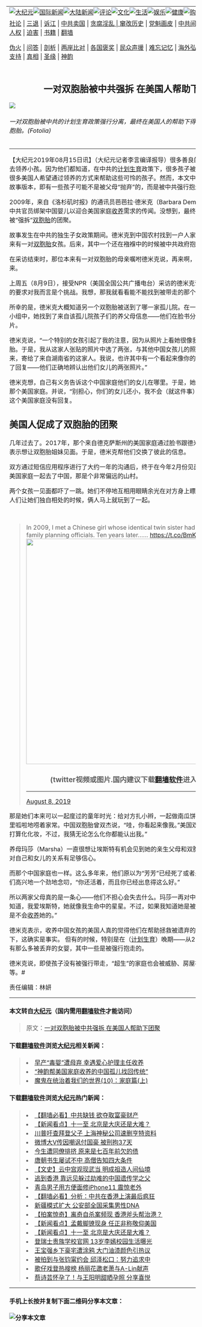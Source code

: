<a name="1" id="1" target="_blank"></a><span id="1"></span>
<table border="0"><tr><td colspan="2" VALIGN=TOP><a href="https://github.com/asdfghy6/djy/blob/master/gb/nsc413.md#1"><img src="https://raw.githubusercontent.com/asdfghy6/1/master/t/djy/1.jpg" title="大纪元"></a><a href="https://github.com/asdfghy6/djy/blob/master/gb/n24hr.md#1"><img src="https://raw.githubusercontent.com/asdfghy6/1/master/t/djy/3.jpg" title="国际新闻"></a><a href="https://github.com/asdfghy6/djy/blob/master/gb/nsc413.md#1"><img src="https://raw.githubusercontent.com/asdfghy6/1/master/t/djy/4.jpg" title="大陆新闻"></a><a href="https://github.com/asdfghy6/djy/blob/master/gb/news392.md#1"><img src="https://raw.githubusercontent.com/asdfghy6/1/master/t/djy/5.jpg" title="评论"></a><a href="https://github.com/asdfghy6/djy/blob/master/gb/news2007.md#1"><img src="https://raw.githubusercontent.com/asdfghy6/1/master/t/djy/6.jpg" title="文化"></a><a href="https://github.com/asdfghy6/djy/blob/master/gb/news2008.md#1"><img src="https://raw.githubusercontent.com/asdfghy6/1/master/t/djy/7.jpg" title="生活"></a><a href="https://github.com/asdfghy6/djy/blob/master/gb/ncyule.md#1"><img src="https://raw.githubusercontent.com/asdfghy6/1/master/t/djy/8.jpg" title="娱乐"></a><a href="https://github.com/asdfghy6/djy/blob/master/gb/nsc1002.md#1"><img src="https://raw.githubusercontent.com/asdfghy6/1/master/t/djy/9.jpg" title="健康"><a href="https://www.youlucky.com"><img src="https://raw.githubusercontent.com/asdfghy6/1/master/t/djy/10.jpg" title="购物"></a><a href="https://www.supportepoch.org/donation?utm_medium=epochtimes&utm_source=referral&utm_campaign=donate_button_djyhomepage"><img src="https://raw.githubusercontent.com/asdfghy6/1/master/t/djy/12.jpg" title="捐款"></a></td></tr>
<tr><td colspan="2" VALIGN=TOP><a target="_blank" href="https://git.io/fjCRf">社论</a> | <a target="_blank" href="https://github.com/asdfghy6/djy/blob/master/gb/nf5657.md#1">三退</a> | <a target="_blank" href="https://github.com/asdfghy6/djy/blob/master/gb/nf6123.md#1">诉江</a> | <a target="_blank" href="https://github.com/asdfghy6/djy/blob/master/gb/nf1176117.md#1">中共卖国</a> | <a target="_blank" href="https://github.com/asdfghy6/djy/blob/master/gb/nf5773.md#1">贪腐淫乱 | <a target="_blank" href="https://github.com/asdfghy6/djy/blob/master/gb/nf1176115.md#1">窜改历史</a> | <a target="_blank" href="https://github.com/asdfghy6/djy/blob/master/gb/nf1176107.md#1">党魁画皮</a> | <a target="_blank" href="https://github.com/asdfghy6/djy/blob/master/gb/nf1320400.md#1">中共间谍</a> | <a target="_blank" href="https://github.com/asdfghy6/djy/blob/master/gb/nf1176114.md#1">破坏传统</a> | <a target="_blank" href="https://github.com/asdfghy6/djy/blob/master/gb/nf5287.md#1">恶贯满盈</a> | <a target="_blank" href="https://github.com/asdfghy6/djy/blob/master/gb/ncid278.md#1">人权</a> | <a target="_blank" href="https://github.com/asdfghy6/djy/blob/master/gb/nf1176111.md#1">迫害</a> | <a target="_blank" href="https://github.com/asdfghy6/djy/blob/master/gb/nf1235328.md#1">书籍</a> | <a target="_blank" href="https://github.com/asdfghy6/fq/blob/master/README.md?zsrh#1">翻墙</a></p><p><a target="_blank" href="https://github.com/asdfghy6/djy/blob/master/gb/nf5562.md#1">伪火</a> | <a target="_blank" href="https://github.com/asdfghy6/djy/blob/master/gb/nf4378.md#1">问答</a> | <a target="_blank" href="https://github.com/asdfghy6/djy/blob/master/gb/nf5792.md#1">剖析</a> | <a target="_blank" href="https://github.com/asdfghy6/djy/blob/master/gb/nf5735.md#1">两岸比对</a> | <a target="_blank" href="https://github.com/asdfghy6/djy/blob/master/gb/nf6119.md#1">各国褒奖</a> | <a target="_blank" href="https://github.com/asdfghy6/djy/blob/master/gb/nf6120.md#1">民众声援</a> | <a target="_blank" href="https://github.com/asdfghy6/djy/blob/master/gb/nf1188594.md#1">难忘记忆</a> | <a target="_blank" href="https://github.com/asdfghy6/djy/blob/master/gb/nf3180.md#1">海外弘传</a> | <a target="_blank" href="https://github.com/asdfghy6/djy/blob/master/gb/nf5410.md#1">万人上访</a> | <a target="_blank" href="https://github.com/asdfghy6/ntdtv/blob/master/gb/prog1530_1.md#1">和平抗议</a> | <a target="_blank" href="https://github.com/asdfghy6/djy/blob/master/gb/nf4386.md#1">支持</a> | <a target="_blank" href="https://github.com/asdfghy6/djy/blob/master/gb/nf4389.md#1">真相</a> | <a target="_blank" href="https://github.com/asdfghy6/djy/blob/master/gb/nf5790.md#1">圣缘</a> | <a target="_blank" href="https://github.com/asdfghy6/djy/blob/master/gb/nf4786.md#1">神韵</a></td></tr>
<tr><td VALIGN=TOP width="626"><h2 align=center>一对双胞胎被中共强拆 在美国人帮助下团聚</h2>
<img src="http://i.epochtimes.com/assets/uploads/2018/06/32_Fotolia_38442019_Subscription_L-600x400.jpg" />
<h6>一对双胞胎被中共的计划生育政策强行分离，最终在美国人的帮助下得以团聚。图为一对双胞胎。(Fotolia)
</h6>
<hr>
<p>【大纪元2019年08月15日讯】（大纪元记者李言编译报导）很多善良的美国人愿意到中国去领养小孩。因为他们都知道，在中共的<a href="https://github.com/asdfghy6/djy/blob/master/gb/tag/%E8%AE%A1%E5%88%92%E7%94%9F%E8%82%B2.md">计划生育</a>政策下，很多孩子被父母违心抛弃。因此很多美国人希望通过领养的方式来帮助这些可怜的孩子。然而，本文中要讲的却是另外一个故事版本，即有一些孩子可能不是被父母“抛弃”的，而是被中共强行抱走的。</p>
<p>2009年，来自《洛杉矶时报》的通讯员芭芭拉·德米克（Barbara Demick）正在调查有关中共官员绑架中国婴儿以迎合美国家庭<a href="https://github.com/asdfghy6/djy/blob/master/gb/tag/%E6%94%B6%E5%85%BB.md">收养</a>需求的传闻。没想到，最终她竟然促成一对被“强拆”<a href="https://github.com/asdfghy6/djy/blob/master/gb/tag/%E5%8F%8C%E8%83%9E%E8%83%8E.md">双胞胎</a>的团聚。</p>
<p>故事发生在中共的独生子女政策期间。德米克到中国农村找到一户人家进行采访。这家人本来有一对<a href="https://github.com/asdfghy6/djy/blob/master/gb/tag/%E5%8F%8C%E8%83%9E%E8%83%8E.md">双胞胎</a>女孩。后来，其中一个还在襁褓中的时候被中共政府抱走，从此音信全无。</p>
<p>在采访结束时，那位本来有一对双胞胎的母亲嘱咐德米克说，再来啊，下次把我们的女儿带来。</p>
<p>上周五（8月9日），接受NPR（美国全国公共广播电台）采访的德米克说，“我觉得这位母亲的要求对我而言是个挑战。我想，那我就看看能不能找到被带走的那个双胞胎。”</p>
<p>所幸的是，德米克大概知道另一个双胞胎被送到了哪一家孤儿院。在一个脸书（Facebook）小组中，她找到了来自该孤儿院孩子们的养父母信息——他们在脸书分享生活中的故事和照片。</p>
<p>德米克说，“一个特别的女孩引起了我的注意，因为从照片上看她很像我遇到的那个双胞胎。于是，我从这家人张贴的照片中选了两张，与其他中国女孩儿的照片混在一起，打印出来，寄给了来自湖南省的这家人。我说，也许其中有一个看起来像你的女儿。他们马上就做了回复——他们正确地辨认出他们女儿的两张照片。”</p>
<p>德米克想，自己有义务告诉这个中国家庭他们的女儿在哪里。于是，她也把相关信息发给了那个美国家庭。并说，“别担心，你们的女儿还小，我不会（就这件事）发表任何评论。”但这个美国家庭没有回复。</p>
<h2>美国人促成了双胞胎的团聚</h2>
<p>几年过去了。2017年，那个来自德克萨斯州的美国家庭通过脸书跟德米克联系上了，他们表示想让双胞胎姐妹见面。于是，德米克帮他们交换了彼此的信息。</p>
<p>双方通过短信应用程序进行了大约一年的沟通后，终于在今年2月份见面了。德米克和那个美国家庭一起去了中国，那是个非常偏远的山村。</p>
<p>两个女孩一见面都吓了一跳。她们不停地互相用眼睛余光在对方身上瞟来瞟去。最后，当大人们让她们独自相处的时候，俩人马上就玩到了一起。</p>
</p>
<p>&nbsp;</p>
<blockquote class="twitter-tweet">
<p dir="ltr" lang="en">In 2009, I met a Chinese girl whose identical twin sister had been seized by family planning officials. Ten years later&#8230;&#8230; <a href="https://t.co/BmKpZdVMIn">https://t.co/BmKpZdVMIn</a> <a href="https://t.co/X17z3vKUqp"></a><img width="600" src="https://raw.githubusercontent.com/asdfghy6/1/master/t/ntdtv/twitter.jpg" ><h3 align=center>(twitter视频或图片.国内建议下载<a href="https://git.io/JesJV">翻墙软件</a>进入原文观看)</h3><hr><a href="X17z3vKUqp</a></p>
<p>— Barbara Demick (@BarbaraDemick) <a href="https://twitter.com/BarbaraDemick/status/1159460330889723905?ref_src=twsrc%5Etfw">August 8, 2019</a></p></blockquote>
<p><a async src="https://platform.twitter.com/widgets.js" charset="utf-8"></a>
<p>那是她们本来可以一起度过的童年时光：给对方扎小辫，一起做南瓜饼。通过翻译，她们叽里呱啦地唠着家常。中国双胞胎曾双杰说，“哇，你看起来像我。”美国双胞胎埃斯特说，“我打算化化妆，不过，我猜无论怎么化你都能认出我。”</p>
<p>养母玛莎（Marsha）一直很想让埃斯特有机会见到她的亲生父母和双胞胎姊妹。而且，她对自己和女儿的关系有足够信心。</p>
<p>而那个中国家庭也一样。这么多年来，他们原以为“芳芳”已经死了或者是永远回不来了。他们高兴地一个劲地念叨，“你还活着，而且你已经出息得这么好。”</p>
<p>所以两家父母真的是一条心——他们不担心会失去什么。玛莎一再对中国家庭表示，“你们知道，我爱埃斯特，她就像我生命中的星星。不过，如果我知道她是被（强行）抱走的，我是不会<a href="https://github.com/asdfghy6/djy/blob/master/gb/tag/%E6%94%B6%E5%85%BB.md">收养</a>她的。”</p>
<p>德米克表示，收养中国女孩的美国人真的觉得他们在帮助拯救被遗弃的婴儿。在大多数情况下，这确实是事实。 但有的时候，特别是在（<a href="https://github.com/asdfghy6/djy/blob/master/gb/tag/%E8%AE%A1%E5%88%92%E7%94%9F%E8%82%B2.md">计划生育</a>）晚期——从2000年左右开始，没有那么多被丢弃的女婴，其中一些是被强行抱走的。</p>
<p>德米克说，即使孩子没有被强行带走，“超生”的家庭也会被威胁、房屋被拆毁，失去工作等等。#</p>
<p>责任编辑：林妍</p>
<hr>

#### 本文转自<a href="http://www.epochtimes.com">大纪元</a>（国内需用<a href="https://git.io/JesJV">翻墙软件</a>才能访问）
> 原文：<a href="http://www.epochtimes.com/gb/19/8/15/n11455548.htm">一对双胞胎被中共强拆 在美国人帮助下团聚</a>
#### 下载<a href="https://git.io/JesJV">翻墙软件</a>浏览<a href="http://www.epochtimes.com">大纪元</a>相关新闻：
> <li><a href="http://www.epochtimes.com/gb/19/4/7/n11169818.htm">早产“毒婴”遭母弃 幸遇爱心护理主任收养</a></li>
> <li><a href="http://www.epochtimes.com/gb/18/5/11/n10382869.htm">“神韵帮美国家庭收养的中国孤儿找回传统”</a></li>
> <li><a href="https://github.com/asdfghy6/djy/blob/master/gb/18/5/29/n10435448.md">魔鬼在统治着我们的世界(10)：家庭篇(上)</a></li>

#### 下载<a href="https://git.io/JesJV">翻墙软件</a>浏览<a href="http://www.epochtimes.com">大纪元</a>热门新闻：
> <li><a href="http://www.epochtimes.com/gb/19/9/25/n11546931.htm">【翻墙必看】中共缺钱 欲夺取富豪财产</a></li>
> <li><a href="http://www.epochtimes.com/gb/19/9/26/n11548856.htm">【新闻看点】十一至 北京是大庆还是大难？</a></li>
> <li><a href="http://www.epochtimes.com/gb/19/9/26/n11549060.htm">川普吁查拜登父子 上海神秘公司速删亨特资料</a></li>
> <li><a href="http://www.epochtimes.com/gb/19/9/26/n11548966.htm">微博大V传因嘲讽付国豪 被刑拘37天</a></li>
> <li><a href="http://www.epochtimes.com/gb/15/9/3/n4519621.htm">今生遭同僚排挤 原来是七百年前欠的债</a></li>
> <li><a href="http://www.epochtimes.com/gb/19/9/20/n11534314.htm">唐朝书生屡试不中 高僧告知四大条件</a></li>
> <li><a href="http://www.epochtimes.com/gb/16/7/1/n8056353.htm">【文史】云中宫观现武当 明成祖造人间仙境</a></li>
> <li><a href="http://www.epochtimes.com/gb/19/9/20/n11535984.htm">逃到香港 靠远见躲过劫难的中国遗传学之父</a></li>
> <li><a href="http://www.epochtimes.com/gb/19/9/25/n11546708.htm">青岛男子用方便面修iPhone11 震惊老外</a></li>
> <li><a href="http://www.epochtimes.com/gb/19/9/25/n11545125.htm">【翻墙必看】分析：中共在香港上演最后疯狂</a></li>
> <li><a href="http://www.epochtimes.com/gb/19/9/25/n11546501.htm">新疆模式扩大 公安部全国采集男性DNA</a></li>
> <li><a href="http://www.epochtimes.com/gb/19/9/25/n11544688.htm">【拍案惊奇】离奇自杀案频现 香港斧头帮治港？</a></li>
> <li><a href="http://www.epochtimes.com/gb/19/9/24/n11544091.htm">【新闻看点】孟戴脚镣现身 任正非称敬仰美国</a></li>
> <li><a href="http://www.epochtimes.com/gb/19/9/26/n11548856.htm">【新闻看点】十一至 北京是大庆还是大难？</a></li>
> <li><a href="http://www.epochtimes.com/gb/19/9/24/n11544222.htm">登瑞士贵族学校官网 13岁李嫣校园生活曝光</a></li>
> <li><a href="http://www.epochtimes.com/gb/19/9/24/n11544375.htm">王宝强乡下豪宅遭涂鸦 大门油漆颜色引热议</a></li>
> <li><a href="http://www.epochtimes.com/gb/19/9/25/n11545153.htm">被拍到与张钧甯约会 邱泽松口：努力追求中</a></li>
> <li><a href="http://www.epochtimes.com/gb/19/9/25/n11545320.htm">歌仔戏登热搜榜 杨丽花邀老萧与A-Lin献声</a></li>
> <li><a href="http://www.epochtimes.com/gb/19/9/26/n11547898.htm">蔡诗芸怀孕了！与王阳明甜晒孕照 分享喜悦</a></li>
<hr>

#### 手机上长按并复制下面二维码分享本文章：<br><br><img src="http://www.hehaibao.com/qr/index.php?m=1&e=L&p=10&t=&d=https://github.com/asdfghy6/djy/blob/master/gb/19/8/15/n11455548.md%231" title="分享本文章"></td><td VALIGN=TOP><a href="https://github.com/asdfghy6/djy/blob/master/gb/16/1/21/n4622075.md?dfh#1" target="_blank"><img src="https://raw.githubusercontent.com/asdfghy6/djy/master/gb/300/wei-f1.jpg" title="中共的伪火骗局"  alt="中共的伪火骗局"></a><br><a href="https://github.com/asdfghy6/yh/blob/master/README.md?dfh#1" target="_blank"><img src="https://raw.githubusercontent.com/asdfghy6/djy/master/gb/300/yong-h.jpg" title="永恒的见证"  alt="永恒的见证"></a><br><a href="https://github.com/asdfghy6/djy/blob/master/gb/13/9/29/n3974789.md?dfh#1" target="_blank"><img src="https://raw.githubusercontent.com/asdfghy6/djy/master/gb/300/shang-lnz.jpg" title="善良女子被中共投男牢"  alt="善良女子被中共投男牢"></a><br><a href="https://github.com/asdfghy6/djy/blob/master/gb/16/3/16/n4663449.md?dfh#1" target="_blank"><img src="https://raw.githubusercontent.com/asdfghy6/djy/master/gb/300/huo-z3.jpg" title="警卫目击活摘器官"  alt="警卫目击活摘器官"></a><br><a href="https://github.com/asdfghy6/djy/blob/master/gb/16/8/7/n8177641.md?dfh#1" target="_blank"><img src="https://raw.githubusercontent.com/asdfghy6/djy/master/gb/300/huo-z4.jpg" title="证人描述活摘恐怖"  alt="证人描述活摘恐怖"></a><br><a href="https://github.com/asdfghy6/djy/blob/master/gb/10/4/19/n2881569.md?dfh#1" target="_blank"><img src="https://raw.githubusercontent.com/asdfghy6/djy/master/gb/300/huo-z1.jpg" title="揭开活摘器官黑幕"  alt="揭开活摘器官黑幕"></a><br><a href="https://github.com/asdfghy6/djy/blob/master/gb/10/11/7/n3077476.md?dfh#1" target="_blank"><img src="https://raw.githubusercontent.com/asdfghy6/djy/master/gb/300/ma-ks.jpg" title="马克思的成魔之路"  alt="马克思的成魔之路"></a><br><a href="https://github.com/asdfghy6/djy/blob/master/gb/14/6/9/n4173977.md?dfh#1" target="_blank"><img src="https://raw.githubusercontent.com/asdfghy6/djy/master/gb/300/chang-zs.jpg" title="藏字石 蕴天机"  alt="藏字石 蕴天机"></a><br><a href="https://github.com/asdfghy6/djy/blob/master/gb/18/5/10/n10381511.md?dfh#1" target="_blank"><img src="https://raw.githubusercontent.com/asdfghy6/djy/master/gb/300/st1.jpg" title="关注3亿人三退"  alt="关注3亿人三退"></a><br><a href="https://github.com/asdfghy6/djy/blob/master/gb/18/3/21/n10237682.md?dfh#1" target="_blank"><img src="https://raw.githubusercontent.com/asdfghy6/djy/master/gb/300/jie-t.jpg" title="解体中共复兴中华"  alt="解体中共复兴中华"></a><br><a href="https://github.com/asdfghy6/djy/blob/master/gb/9/2/9/n2422991.md?dfh#1" target="_blank"><img src="https://raw.githubusercontent.com/asdfghy6/djy/master/gb/300/gao-zs.jpg" title="中共迫害良心律师"  alt="中共迫害良心律师"></a><br><a href="https://github.com/asdfghy6/djy/blob/master/gb/18/12/9/n10900044.md?dfh#1" target="_blank"><img src="https://raw.githubusercontent.com/asdfghy6/djy/master/gb/300/sj1.jpg" title="303万人举报江泽民"  alt="303万人举报江泽民"></a><br><a href="https://github.com/asdfghy6/djy/blob/master/gb/18/8/28/n10672014.md?dfh#1" target="_blank"><img src="https://raw.githubusercontent.com/asdfghy6/djy/master/gb/300/sj2.jpg" title="这些官员为何起诉江泽民"  alt="这些官员为何起诉江泽民"></a><br><a href="https://github.com/asdfghy6/djy/blob/master/gb/8/12/18/n2367165.md?dfh#1" target="_blank"><img src="https://raw.githubusercontent.com/asdfghy6/djy/master/gb/300/liangan.jpg" title="海峡两岸的强烈对比"  alt="海峡两岸的强烈对比"></a><br><a href="https://github.com/asdfghy6/djy/blob/master/gb/15/5/5/n4427238.md?dfh#1" target="_blank"><img src="https://raw.githubusercontent.com/asdfghy6/djy/master/gb/300/jia-ndzl.jpg" title="加拿大总理的贺信"  alt="加拿大总理的贺信"></a><br><a href="https://github.com/asdfghy6/djy/blob/master/gb/11/6/17/n3289382.md?dfh#1" target="_blank"><img src="https://raw.githubusercontent.com/asdfghy6/djy/master/gb/300/xiao-wd.jpg" title="探寻真相兼听则明"  alt="探寻真相兼听则明"></a><br><a href="https://github.com/asdfghy6/djy/blob/master/gb/18/10/27/n10812623.md?dfh#1" target="_blank"><img src="https://raw.githubusercontent.com/asdfghy6/djy/master/gb/300/yindu.jpg" title="印度媒体报道东方"  alt="印度媒体报道东方"></a><br><a href="https://github.com/asdfghy6/djy/blob/master/gb/18/6/9/n10469652.md?dfh#1" target="_blank"><img src="https://raw.githubusercontent.com/asdfghy6/djy/master/gb/300/xie-j.jpg" title="不一样的海外校园"  alt="不一样的海外校园"></a><br><a href="https://github.com/asdfghy6/djy/blob/master/gb/7/4/5/n1669415.md?dfh#1" target="_blank"><img src="https://raw.githubusercontent.com/asdfghy6/djy/master/gb/300/li-up.jpg" title="从大师到徒弟的传奇"  alt="从大师到徒弟的传奇"></a><br><a href="https://github.com/asdfghy6/djy/blob/master/gb/17/5/26/n9191512.md?dfh#1" target="_blank"><img src="https://raw.githubusercontent.com/asdfghy6/djy/master/gb/300/zfl2.jpg" title="亿万人与东方一本奇书"  alt="亿万人与东方一本奇书"></a><br><a href="https://github.com/asdfghy6/djy/blob/master/gb/13/11/27/n4020290.md?dfh#1" target="_blank"><img src="https://raw.githubusercontent.com/asdfghy6/djy/master/gb/300/zhen-h.jpg" title="大陆见不到的震撼场面"  alt="大陆见不到的震撼场面"></a><br><a href="https://github.com/asdfghy6/djy/blob/master/gb/15/7/17/n4482910.md?dfh#1" target="_blank"><img src="https://raw.githubusercontent.com/asdfghy6/djy/master/gb/300/dalu-sk.jpg" title="人心向善 大陆当初盛况"  alt="人心向善 大陆当初盛况"></a><br><a href="https://github.com/asdfghy6/djy/blob/master/gb/9/10/15/n2689419.md?dfh#1" target="_blank"><img src="https://raw.githubusercontent.com/asdfghy6/djy/master/gb/300/zfl1.jpg" title="追寻真理 这书讲什么"  alt="追寻真理 这书讲什么"></a><br><a href="https://github.com/asdfghy6/fq/blob/master/README.md?dfh#1" target="_blank"><img src="https://raw.githubusercontent.com/asdfghy6/djy/master/gb/300/fq1.jpg" title="下载免费翻墙软件"  alt="下载免费翻墙软件"></a><br></td></tr></table>
